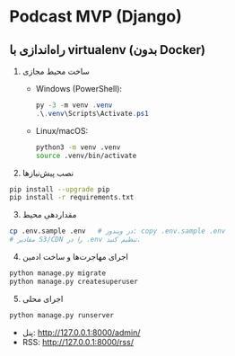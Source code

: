 # Podcast MVP (Django)

## راه‌اندازی با virtualenv (بدون Docker)

1. ساخت محیط مجازی

   - Windows (PowerShell):
     ```powershell
     py -3 -m venv .venv
     .\.venv\Scripts\Activate.ps1
     ```
   - Linux/macOS:
     ```bash
     python3 -m venv .venv
     source .venv/bin/activate
     ```

2. نصب پیش‌نیازها

```bash
pip install --upgrade pip
pip install -r requirements.txt
```

3. مقداردهی محیط

```bash
cp .env.sample .env   # در ویندوز: copy .env.sample .env
# مقادیر S3/CDN را در .env تنظیم کنید.
```

4. اجرای مهاجرت‌ها و ساخت ادمین

```bash
python manage.py migrate
python manage.py createsuperuser
```

5. اجرای محلی

```bash
python manage.py runserver
```

- پنل: http://127.0.0.1:8000/admin/
- RSS: http://127.0.0.1:8000/rss/
